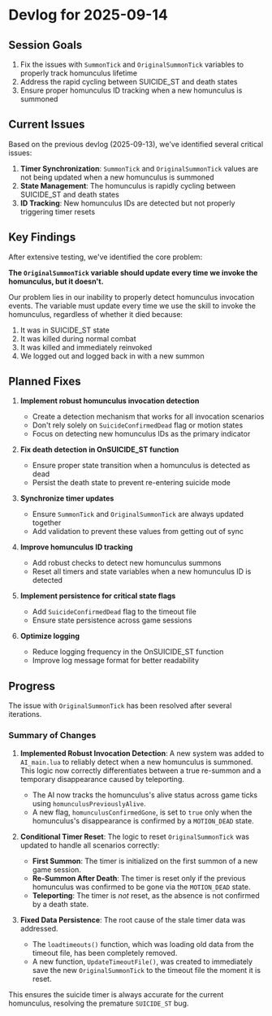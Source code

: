 # Devlog for 2025-09-14

## Session Goals

1. Fix the issues with `SummonTick` and `OriginalSummonTick` variables to properly track homunculus lifetime
2. Address the rapid cycling between SUICIDE_ST and death states
3. Ensure proper homunculus ID tracking when a new homunculus is summoned

## Current Issues

Based on the previous devlog (2025-09-13), we've identified several critical issues:

1. **Timer Synchronization**: `SummonTick` and `OriginalSummonTick` values are not being updated when a new homunculus is summoned
2. **State Management**: The homunculus is rapidly cycling between SUICIDE_ST and death states
3. **ID Tracking**: New homunculus IDs are detected but not properly triggering timer resets

## Key Findings

After extensive testing, we've identified the core problem:

**The `OriginalSummonTick` variable should update every time we invoke the homunculus, but it doesn't.**

Our problem lies in our inability to properly detect homunculus invocation events. The variable must update every time we use the skill to invoke the homunculus, regardless of whether it died because:

1. It was in SUICIDE_ST state
2. It was killed during normal combat
3. It was killed and immediately reinvoked
4. We logged out and logged back in with a new summon

## Planned Fixes

1. **Implement robust homunculus invocation detection**
   - Create a detection mechanism that works for all invocation scenarios
   - Don't rely solely on `SuicideConfirmedDead` flag or motion states
   - Focus on detecting new homunculus IDs as the primary indicator

2. **Fix death detection in OnSUICIDE_ST function**
   - Ensure proper state transition when a homunculus is detected as dead
   - Persist the death state to prevent re-entering suicide mode

3. **Synchronize timer updates**
   - Ensure `SummonTick` and `OriginalSummonTick` are always updated together
   - Add validation to prevent these values from getting out of sync

4. **Improve homunculus ID tracking**
   - Add robust checks to detect new homunculus summons
   - Reset all timers and state variables when a new homunculus ID is detected

5. **Implement persistence for critical state flags**
   - Add `SuicideConfirmedDead` flag to the timeout file
   - Ensure state persistence across game sessions

6. **Optimize logging**
   - Reduce logging frequency in the OnSUICIDE_ST function
   - Improve log message format for better readability

## Progress

The issue with `OriginalSummonTick` has been resolved after several iterations.

### Summary of Changes

1.  **Implemented Robust Invocation Detection**: A new system was added to `AI_main.lua` to reliably detect when a new homunculus is summoned. This logic now correctly differentiates between a true re-summon and a temporary disappearance caused by teleporting.
    -   The AI now tracks the homunculus's alive status across game ticks using `homunculusPreviouslyAlive`.
    -   A new flag, `homunculusConfirmedGone`, is set to `true` only when the homunculus's disappearance is confirmed by a `MOTION_DEAD` state.

2.  **Conditional Timer Reset**: The logic to reset `OriginalSummonTick` was updated to handle all scenarios correctly:
    -   **First Summon**: The timer is initialized on the first summon of a new game session.
    -   **Re-Summon After Death**: The timer is reset only if the previous homunculus was confirmed to be gone via the `MOTION_DEAD` state.
    -   **Teleporting**: The timer is *not* reset, as the absence is not confirmed by a death state.

3.  **Fixed Data Persistence**: The root cause of the stale timer data was addressed.
    -   The `loadtimeouts()` function, which was loading old data from the timeout file, has been completely removed.
    -   A new function, `UpdateTimeoutFile()`, was created to immediately save the new `OriginalSummonTick` to the timeout file the moment it is reset.

This ensures the suicide timer is always accurate for the current homunculus, resolving the premature `SUICIDE_ST` bug.

